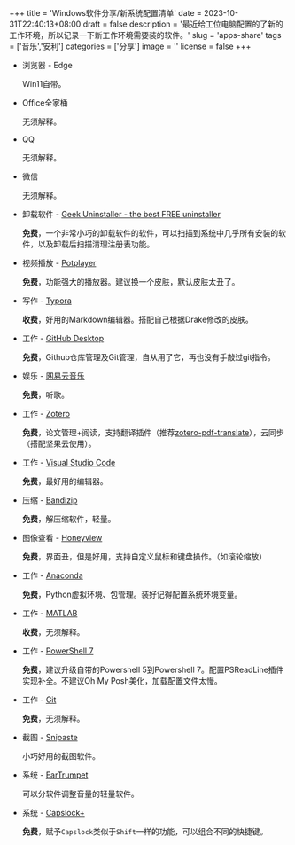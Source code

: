 +++
title = 'Windows软件分享/新系统配置清单'
date = 2023-10-31T22:40:13+08:00
draft = false
description = '最近给工位电脑配置的了新的工作环境，所以记录一下新工作环境需要装的软件。'
slug = 'apps-share'
tags = ['音乐','安利']
categories = ['分享']
image = ''
license = false
+++

+ 浏览器 - Edge

  Win11自带。

+ Office全家桶

  无须解释。

+ QQ

  无须解释。

+ 微信

  无须解释。

+ 卸载软件 - [Geek Uninstaller - the best FREE uninstaller](https://geekuninstaller.com/)

  **免费**，一个非常小巧的卸载软件的软件，可以扫描到系统中几乎所有安装的软件，以及卸载后扫描清理注册表功能。

+ 视频播放 - [Potplayer](https://potplayer.daum.net/)

  **免费**，功能强大的播放器。建议换一个皮肤，默认皮肤太丑了。

+ 写作 - [Typora](https://typora.io/)

  **收费**，好用的Markdown编辑器。搭配自己根据Drake修改的皮肤。

+ 工作 - [GitHub Desktop](https://desktop.github.com/)

  **免费**，Github仓库管理及Git管理，自从用了它，再也没有手敲过git指令。

+ 娱乐 - [网易云音乐](https://music.163.com/#/download)

  **免费**，听歌。

+ 工作 - [Zotero](https://www.zotero.org/)

  **免费**，论文管理+阅读，支持翻译插件（推荐[zotero-pdf-translate](https://github.com/windingwind/zotero-pdf-translate)），云同步（搭配坚果云使用）。

+ 工作 - [Visual Studio Code](https://code.visualstudio.com/)

  **免费**，最好用的编辑器。

+ 压缩 - [Bandizip](https://en.bandisoft.com/bandizip/)

  **免费**，解压缩软件，轻量。

+ 图像查看 - [Honeyview](https://en.bandisoft.com/honeyview/)

  **免费**，界面丑，但是好用，支持自定义鼠标和键盘操作。（如滚轮缩放）

+ 工作 - [Anaconda](https://www.anaconda.com/)

  **免费**，Python虚拟环境、包管理。装好记得配置系统环境变量。

+ 工作 - [MATLAB](https://ww2.mathworks.cn/products/matlab.html)

  **收费**，无须解释。

+ 工作 - [PowerShell 7](https://github.com/PowerShell/PowerShell)

  **免费**，建议升级自带的Powershell 5到Powershell 7。配置PSReadLine插件实现补全。不建议Oh My Posh美化，加载配置文件太慢。

+ 工作 - [Git](https://git-scm.com/)

  **免费**，无须解释。

+ 截图 - [Snipaste](https://www.snipaste.com/)

  小巧好用的截图软件。

+ 系统 - [EarTrumpet](https://eartrumpet.app/)

  可以分软件调整音量的轻量软件。

+ 系统 - [Capslock+](https://capslox.com/capslock-plus/)

  **免费**，赋予`Capslock`类似于`Shift`一样的功能，可以组合不同的快捷键。

  
